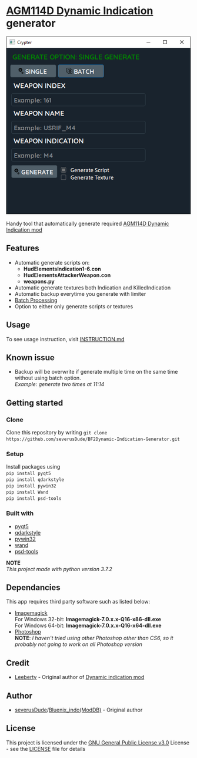 # [AGM114D Dynamic Indication](https://www.moddb.com/mods/dynamic-indication-v40-released) generator

![app-preview](https://github.com/severusDude/BF2Dynamic-Indication-Generator/blob/master/common/images/beta1.7.3-preview.png "App Preview")

Handy tool that automatically generate required [AGM114D Dynamic Indication mod](https://www.moddb.com/mods/dynamic-indication-v40-released) 
## Features
* Automatic generate scripts on:
  * **HudElementsIndication1-6.con**
  * **HudElementsAttackerWeapon.con**
  * **weapons.py**
* Automatic generate textures both Indication and KilledIndication
* Automatic backup everytime you generate with limiter
* [Batch Processing](https://github.com/severusDude/BF2Dynamic-Indication-Generator/blob/master/README_BATCH.md)
* Option to either only generate scripts or textures
 
## Usage
To see usage instruction, visit [INSTRUCTION.md](https://github.com/severusDude/BF2Dynamic-Indication-Generator/blob/master/INSTRUCTION.md)

## Known issue
* Backup will be overwrite if generate multiple time on the same time without using batch option.\
  *Example: generate two times at 11:14*

## Getting started
### Clone
Clone this repository by writing
`git clone https://github.com/severusDude/BF2Dynamic-Indication-Generator.git`

### Setup
Install packages using\
`pip install pyqt5`\
`pip install qdarkstyle`\
`pip install pywin32`\
`pip install Wand`\
`pip install psd-tools`

### Built with
* [pyqt5](https://pypi.org/project/PyQt5/)
* [qdarkstyle](https://pypi.org/project/QDarkStyle/)
* [pywin32](https://pypi.org/project/pywin32)
* [wand](https://pypi.org/project/Wand)
* [psd-tools](https://pypi.org/project/psd-tools)

**NOTE**  
*This project made with python version 3.7.2*

## Dependancies
This app requires third party software such as listed below:
* [Imagemagick](https://imagemagick.org/script/download.php)\
  For Windows 32-bit: **Imagemagick-7.0.x.x-Q16-x86-dll.exe**\
  For Windows 64-bit: **Imagemagick-7.0.x.x-Q16-x64-dll.exe**
* [Photoshop](https://www.adobe.com/products/photoshop.html)\
  **NOTE**: 
  *I haven't tried using other Photoshop other than CS6, so it probably not going to work on all Photoshop version*

## Credit
* [Leeberty](https://www.moddb.com/members/leeberty) - Original author of [Dynamic indication mod](https://www.moddb.com/mods/dynamic-indication-v40-released)

## Author
* [severusDude](https://github.com/severusDude)/[Bluenix_indo(ModDB)](https://www.moddb.com/members/bluenix-indo) - Original author

## License
This project is licensed under the [GNU General Public License v3.0](https://www.gnu.org/licenses/gpl-3.0.en.html) License - see the [LICENSE](https://github.com/severusDude/BF2Dynamic-Indication-Generator/blob/master/LICENSE) file for details

